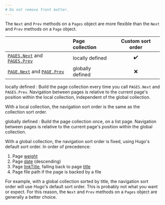 ```yaml
---
# Do not remove front matter.
---
```


The `Next` and `Prev` methods on a `Pages` object are more flexible than the `Next` and `Prev` methods on a `Page` object.

||Page collection|Custom sort order
:--|:--|:-:
[`PAGES.Next`] and [`PAGES.Prev`]|locally defined|✔️
[`PAGE.Next`] and [`PAGE.Prev`]|globally defined|❌

[`PAGES.Next`]: /methods/pages/next/
[`PAGES.Prev`]: /methods/pages/prev/
[`PAGE.Next`]: /methods/page/next/
[`PAGE.Prev`]: /methods/page/prev/

locally defined
: Build the page collection every time you call `PAGES.Next` and `PAGES.Prev`. Navigation between pages is relative to the current page's position within the local collection, independent of the global collection.

With a local collection, the navigation sort order is the same as the collection sort order.

globally defined
: Build the page collection once, on a list page. Navigation between pages is relative to the current page's position within the global collection.

With a global collection, the navigation sort order is fixed, using Hugo's default sort order. In order of precedence:

1. Page [weight]
2. Page [date] (descending)
3. Page [linkTitle], falling back to page [title]
4. Page file path if the page is backed by a file

For example, with a global collection sorted by title, the navigation sort order will use Hugo's default sort order. This is probably not what you want or expect. For this reason, the `Next` and `Prev` methods on a `Pages` object are generally a better choice.

[date]: /methods/page/date/
[weight]: /methods/page/weight/
[linkTitle]: /methods/page/linktitle/
[title]: /methods/page/title/
